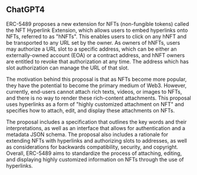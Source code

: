 ## ChatGPT4

ERC-5489 proposes a new extension for NFTs (non-fungible tokens) called the NFT Hyperlink Extension, which allows users to embed hyperlinks onto NFTs, referred to as "hNFTs". This enables users to click on any hNFT and be transported to any URL set by the owner. As owners of hNFTs, users may authorize a URL slot to a specific address, which can be either an externally-owned account (EOA) or a contract address, and hNFT owners are entitled to revoke that authorization at any time. The address which has slot authorization can manage the URL of that slot. 

The motivation behind this proposal is that as NFTs become more popular, they have the potential to become the primary medium of Web3. However, currently, end-users cannot attach rich texts, videos, or images to NFTs, and there is no way to render these rich-content attachments. This proposal uses hyperlinks as a form of "highly customized attachment on NFT" and specifies how to attach, edit, and display these attachments on NFTs. 

The proposal includes a specification that outlines the key words and their interpretations, as well as an interface that allows for authentication and a metadata JSON schema. The proposal also includes a rationale for extending NFTs with hyperlinks and authorizing slots to addresses, as well as considerations for backwards compatibility, security, and copyright. Overall, ERC-5489 aims to standardize the process of attaching, editing, and displaying highly customized information on NFTs through the use of hyperlinks.
